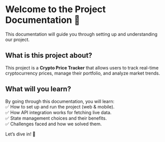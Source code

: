 # Welcome to the Project Documentation 🚀  

This documentation will guide you through setting up and understanding our project.  

## What is this project about?  
This project is a **Crypto Price Tracker** that allows users to track real-time cryptocurrency prices, manage their portfolio, and analyze market trends.  

## What will you learn?  
By going through this documentation, you will learn:  
✅ How to set up and run the project (web & mobile).  
✅ How API integration works for fetching live data.  
✅ State management choices and their benefits.  
✅ Challenges faced and how we solved them.  

Let’s dive in! 🚀  
